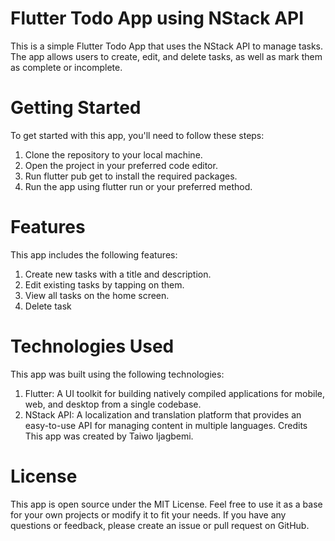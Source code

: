 # Flutter Todo App using NStack API
This is a simple Flutter Todo App that uses the NStack API to manage tasks. The app allows users to create, edit, and delete tasks, as well as mark them as complete or incomplete.

# Getting Started
To get started with this app, you'll need to follow these steps:

1. Clone the repository to your local machine.
1. Open the project in your preferred code editor.
1. Run flutter pub get to install the required packages.
1. Run the app using flutter run or your preferred method.
# Features
This app includes the following features:

1. Create new tasks with a title and description.
1. Edit existing tasks by tapping on them.
1. View all tasks on the home screen.
1. Delete task

# Technologies Used
This app was built using the following technologies:

1. Flutter: A UI toolkit for building natively compiled applications for mobile, web, and desktop from a single codebase.
1. NStack API: A localization and translation platform that provides an easy-to-use API for managing content in multiple languages.
Credits
This app was created by Taiwo Ijagbemi.

# License
This app is open source under the MIT License. Feel free to use it as a base for your own projects or modify it to fit your needs. If you have any questions or feedback, please create an issue or pull request on GitHub.